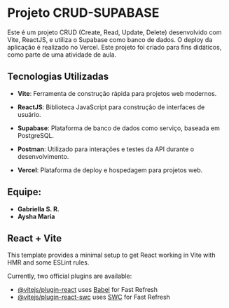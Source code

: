 # Projeto CRUD-SUPABASE

Este é um projeto CRUD (Create, Read, Update, Delete) desenvolvido com Vite, ReactJS, e utiliza o Supabase como banco de dados. O deploy da aplicação é realizado no Vercel. Este projeto foi criado para fins didáticos, como parte de uma atividade de aula. 


## Tecnologias Utilizadas 


- **Vite**: Ferramenta de construção rápida para projetos web modernos. 

- **ReactJS**: Biblioteca JavaScript para construção de interfaces de usuário. 

- **Supabase**: Plataforma de banco de dados como serviço, baseada em PostgreSQL. 

- **Postman**: Utilizado para interações e testes da API durante o desenvolvimento. 

- **Vercel**: Plataforma de deploy e hospedagem para projetos web.

## Equipe:

- **Gabriella S. R.**
- **Aysha Maria**


## React + Vite

This template provides a minimal setup to get React working in Vite with HMR and some ESLint rules.

Currently, two official plugins are available:

- [@vitejs/plugin-react](https://github.com/vitejs/vite-plugin-react/blob/main/packages/plugin-react/README.md) uses [Babel](https://babeljs.io/) for Fast Refresh
- [@vitejs/plugin-react-swc](https://github.com/vitejs/vite-plugin-react-swc) uses [SWC](https://swc.rs/) for Fast Refresh
